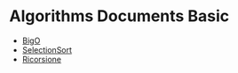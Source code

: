 # Algorithms Documents Basic

- [BigO](https://github.com/niksolaz/Algorithm-doc/blob/develop/BigO/BigO.md)
- [SelectionSort](https://github.com/niksolaz/Algorithm-doc/blob/develop/SelectionSort/SelectionSort.md)
- [Ricorsione](https://github.com/niksolaz/Algorithm-doc/blob/develop/Ricorsione/Ricorsione.md)